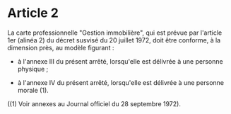 # Article 2

La carte professionnelle "Gestion immobilière", qui est prévue par l'article 1er (alinéa 2) du décret susvisé du 20 juillet 1972, doit être conforme, à la dimension près, au modèle figurant :

- à l'annexe III du présent arrêté, lorsqu'elle est délivrée à une personne physique ;

- à l'annexe IV du présent arrêté, lorsqu'elle est délivrée à une personne morale (1).

((1) Voir annexes au Journal officiel du 28 septembre 1972).

